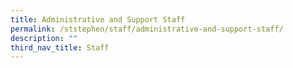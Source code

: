 ```yaml
---
title: Administrative and Support Staff
permalink: /ststephen/staff/administrative-and-support-staff/
description: ""
third_nav_title: Staff
---
```

